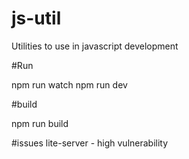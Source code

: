 # js-util
Utilities to use in javascript development

#Run

npm run watch
npm run dev

#build

npm run build

#issues
lite-server - high vulnerability
